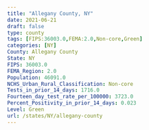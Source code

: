 ```yaml
---
title: "Allegany County, NY"
date: 2021-06-21
draft: false
type: county
tags: [FIPS:36003.0,FEMA:2.0,Non-core,Green]
categories: [NY]
County: Allegany County
State: NY
FIPS: 36003.0
FEMA_Region: 2.0
Population: 46091.0
NCHS_Urban_Rural_Classification: Non-core
Tests_in_prior_14_days: 1716.0
Fourteen_day_test_rate_per_100000: 3723.0
Percent_Positivity_in_prior_14_days: 0.023
Level: Green
url: /states/NY/allegany-county
---
```




